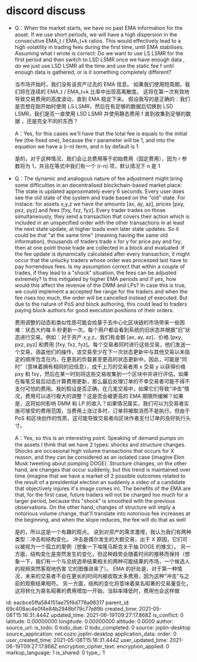 # discord discuss

- Q：When the market starts, we have no past EMA information for the asset. If we use short periods, we will have a high dispersion in the consecutive EMA_t / EMA_t+k ratios. This would effectively lead to a high volatility in trading fees during the first time, until EMA stabilises. Assuming what I wrote is correct: Do we want to use LS LSMR for the first period and then switch to LSD LSMR once we have enough data , do we just use LSD LSMR all the time and use the static fee  f until enough data is gathered, or is it something completely different?

  当市场开始时，我们没有该资产过去的 EMA 信息。 如果我们使用短周期，我们将在连续的 EMA_t / EMA_t+k 比率中出现高离散度。 这将在第一次有效地导致交易费用的高度波动，直到 EMA 稳定下来。 假设我写的是正确的：我们是否想在刚开始时使用 LS LSMR，然后在有足够的数据后切换到 LSD LSMR，我们是否一直使用 LSD LSMR 并使用静态费用 f 直到收集到足够的数据 ，还是完全不同的东西？

  A：Yes, for this cases we'll have that the total fee is equals to the initial fee (the fixed one), because the r parameter will be 1, and into the equation we have a (r-n) term, and n by default is 1

  是的，对于这种情况，我们会让总费用等于初始费用（固定费用），因为 r 参数将为 1，并且在等式中我们有一个 (r-n) 项，默认情况下 n 是 1

- Q：The dynamic and analogous nature of fee adjustment might bring some difficulties in an decentralised blockchain-based market place: The state is updated approximately every 6 seconds. Every user does see the old state of the system and trade based on the "old" state. For instace: for assets x,y,z we have the amounts [ax, ay, az], prices [pxy, pxz, pyz] and fees [fxy, fxz, fyz]. Every trader trades on those simultaneously, they send a transaction that covers their action which is included in an unspecified order with the other transactions in at least the next state update, at higher loads even later state updates. So it could be that "at the same time" (meaning having the same old information), thousands of traders trade x for y for price pxy and fxy, then at one point those trade are collected in a block and evaluated. If the fee update is dynamically calculated after every transaction, it might occur that the unlucky traders whose order was processed last have to pay horrendous fees. Is my assumption correct that within a couple of trades, if they lead to a "shock" situation, the fees can be adjusted extremely? Is this mitigated by higher EMA periods and if yes, how would this affect the revenue of the DMM and LPs? In case this is true, we could implement a accepted fee range for the traders and when the fee rises too much, the order will be cancelled instead of executed. But due to the nature of PoS and block authoring, this could lead to traders paying block authors for good execution positions of their orders.

  费用调整的动态和类似性质可能会给基于去中心化区块链的市场带来一些困难：状态大约每 6 秒更新一次。每个用户都会看到系统的旧状态并根据“旧”状态进行交易。例如：对于资产 x,y,z，我们有金额 [ax, ay, az]、价格 [pxy, pxz, pyz] 和费用 [fxy, fxz, fyz]。每个交易者同时进行这些交易，他们发送一个交易，涵盖他们的操作，该交易至少在下一次状态更新中与其他交易以未指定的顺序包含在内，在更高的负载甚至更高的状态更新中。因此，可能是“同时”（意味着拥有相同的旧信息），成千上万的交易者用 x 交易 y 以获得价格 pxy 和 fxy，然后在某一时刻将这些交易收集到一个区块中并进行评估。如果在每笔交易后动态计算费用更新，那么最后处理订单的不幸交易者可能不得不支付可怕的费用。我的假设是否正确，在几笔交易中，如果它们导致“冲击”情况，费用可以进行极大的调整？这是否会被更高的 EMA 期限所缓解？如果是，这将如何影响 DMM 和 LP 的收入？如果情况属实，我们可以为交易者实施可接受的费用范围，当费用上涨过多时，订单将被取消而不是执行。但由于 PoS 和区块创作的性质，这可能导致交易者向区块作者支付订单的良好执行头寸。

  A：Yes, so this is an interesting point. Speaking of demand pumps on the assets I think that we have 2 types: shocks and structure changes. Shocks are occasional high volume transactions that occurs for X reason, and they can be considered as an isolated case (imagine Elon Musk tweeting about pumping DOGE). Structure changes, on the other hand, are changes that occur suddenly, but this trend is maintained over time (imagine that we have a market of 2 possible outcomes related to the result of a presidential election an suddenly a video of a candidate that objectively injures it's image comes in). The benefits of the EMA are that, for the first case, future traders will not be charged too much for a larger period, because this "shock" is smoothed with the previous observations. On the other hand, changes of structure will imply a notorious volume change, that'll translate into notorious fee increases at the beginning, and when the slope reduces, the fee will do that as well

  是的，所以这是一个有趣的观点。 说到对资产的需求激增，我认为我们有两种类型：冲击和结构变化。 冲击是偶尔发生的大额交易，出于 X 原因，它们可以被视为一个孤立的案例（想象一下埃隆马斯克关于抽 DOGE 的推文）。 另一方面，结构变化是突然发生的变化，但这种趋势会随着时间的推移而保持（想象一下，我们有一个与总统选举结果相关的两种可能结果的市场，一个候选人的视频突然客观地伤害 它的图像进来了）。 EMA 的好处是，对于第一种情况，未来的交易者不会在更长的时间内被收取太多费用，因为这种“冲击”与之前的观察结果相符。 另一方面，结构的变化将意味着臭名昭著的交易量变化，这将转化为臭名昭著的费用增加一开始，当斜率降低时，费用也会这样做

id: eacbce5ffa584151ae75f6d778a98317
parent_id: 69c408ac4e0f4e84b2948bf79c77e89b
created_time: 2021-05-08T15:16:31.444Z
updated_time: 2021-06-19T09:27:17.868Z
is_conflict: 0
latitude: 0.00000000
longitude: 0.00000000
altitude: 0.0000
author: 
source_url: 
is_todo: 0
todo_due: 0
todo_completed: 0
source: joplin-desktop
source_application: net.cozic.joplin-desktop
application_data: 
order: 0
user_created_time: 2021-05-08T15:16:31.444Z
user_updated_time: 2021-06-19T09:27:17.868Z
encryption_cipher_text: 
encryption_applied: 0
markup_language: 1
is_shared: 0
type_: 1